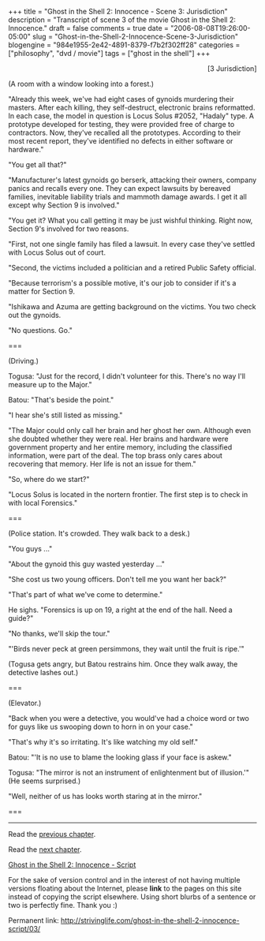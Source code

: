 +++
title = "Ghost in the Shell 2: Innocence - Scene 3: Jurisdiction"
description = "Transcript of scene 3 of the movie Ghost in the Shell 2: Innocence."
draft = false
comments = true
date = "2006-08-08T19:26:00-05:00"
slug = "Ghost-in-the-Shell-2-Innocence-Scene-3-Jurisdiction"
blogengine = "984e1955-2e42-4891-8379-f7b2f302ff28"
categories = ["philosophy", "dvd / movie"]
tags = ["ghost in the shell"]
+++

<p style="text-align: right">
[3 Jurisdiction]
</p>
<p>
(A room with a window looking into a forest.)
</p>
<p>
&quot;Already this week, we&#39;ve had eight cases of gynoids murdering their masters. After each killing, they self-destruct, electronic brains reformatted. In each case, the model in question is Locus Solus #2052, &quot;Hadaly&quot; type. A prototype developed for testing, they were provided free of charge to contractors. Now, they&#39;ve recalled all the prototypes. According to their most recent report, they&#39;ve identified no defects in either software or hardware.&quot;
</p>
<!--more-->
<p>
&quot;You get all that?&quot;
</p>
<p>
&quot;Manufacturer&#39;s latest gynoids go berserk, attacking their owners, company panics and recalls every one. They can expect lawsuits by bereaved families, inevitable liability trials and mammoth damage awards. I get it all except why Section 9 is involved.&quot;
</p>
<p>
&quot;You get it? What you call getting it may be just wishful thinking. Right now, Section 9&#39;s involved for two reasons.
</p>
<!--adsense-->
<p>
&quot;First, not one single family has filed a lawsuit. In every case they&#39;ve settled with Locus Solus out of court.
</p>
<p>
&quot;Second, the victims included a politician and a retired Public Safety official.
</p>
<p>
&quot;Because terrorism&#39;s a possible motive, it&#39;s our job to consider if it&#39;s a matter for Section 9.
</p>
<p>
&quot;Ishikawa and Azuma are getting background on the victims. You two check out the gynoids.
</p>
<p>
&quot;No questions. Go.&quot;
</p>
<p>
===
</p>
<p>
(Driving.)
</p>
<p>
Togusa: &quot;Just for the record, I didn&#39;t volunteer for this. There&#39;s no way I&#39;ll measure up to the Major.&quot;
</p>
<p>
Batou: &quot;That&#39;s beside the point.&quot;
</p>
<p>
&quot;I hear she&#39;s still listed as missing.&quot;
</p>
<p>
&quot;The Major could only call her brain and her ghost her own. Although even she doubted whether they were real. Her brains and hardware were government property and her entire memory, including the classified information, were part of the deal. The top brass only cares about recovering that memory. Her life is not an issue for them.&quot;
</p>
<p>
&quot;So, where do we start?&quot;
</p>
<p>
&quot;Locus Solus is located in the nortern frontier. The first step is to check in with local Forensics.&quot;
</p>
<p>
===
</p>
<p>
(Police station. It&#39;s crowded. They walk back to a desk.)
</p>
<p>
&quot;You guys ...&quot;
</p>
<p>
&quot;About the gynoid this guy wasted yesterday ...&quot;
</p>
<p>
&quot;She cost us two young officers. Don&#39;t tell me you want her back?&quot;
</p>
<p>
&quot;That&#39;s part of what we&#39;ve come to determine.&quot;
</p>
<p>
He sighs.  &quot;Forensics is up on 19, a right at the end of the hall. Need a guide?&quot;
</p>
<p>
&quot;No thanks, we&#39;ll skip the tour.&quot;
</p>
<p>
&quot;&#39;Birds never peck at green persimmons, they wait until the fruit is ripe.&#39;&quot;
</p>
<p>
(Togusa gets angry, but Batou restrains him. Once they walk away, the detective lashes out.)&nbsp;
</p>
<p>
===
</p>
<p>
(Elevator.)
</p>
<p>
&quot;Back when you were a detective, you would&#39;ve had a choice word or two for guys like us swooping down to horn in on your case.&quot;
</p>
<p>
&quot;That&#39;s why it&#39;s so irritating. It&#39;s like watching my old self.&quot;
</p>
<p>
Batou: &quot;&#39;It is no use to blame the looking glass if your face is askew.&quot;
</p>
<p>
Togusa: &quot;The mirror is not an instrument of enlightenment but of illusion.&#39;&quot; (He seems surprised.)
</p>
<p>
&quot;Well, neither of us has looks worth staring at in the mirror.&quot;
</p>
<p>
===
</p>
<hr />
<p>
Read the <a href="http://strivinglife.com/ghost-in-the-shell-2-innocence-script/02/">previous chapter</a>.
</p>
<p>
Read the <a href="http://strivinglife.com/ghost-in-the-shell-2-innocence-script/04/">next chapter</a>.
</p>
<p>
<a href="http://strivinglife.com/ghost-in-the-shell-2-innocence-script/">Ghost in the Shell 2: Innocence - Script</a>
</p>
<div class="tip">
<p>
For the sake of version control and in the interest of not having multiple versions floating about the Internet, please <strong>link</strong> to the pages on this site instead of copying the script elsewhere. Using short blurbs of a sentence or two is perfectly fine.  Thank you :)
</p>
<p>
Permanent link: <a href="http://strivinglife.com/ghost-in-the-shell-2-innocence-script/03/">http://strivinglife.com/ghost-in-the-shell-2-innocence-script/03/</a>
</p>
</div>

